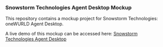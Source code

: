 ### Snowstorm Technologies Agent Desktop Mockup

This repository contains a mockup project for Snowstorm Technologies: oneWURLD Agent Desktop.

A live demo of this mockup can be accessed here: [Snowstorm Technologies Agent Desktop](https://miguelmalo12.github.io/agent-desktop/)



